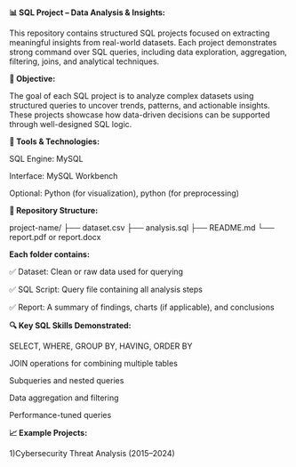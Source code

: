 **📊 SQL Project – Data Analysis & Insights:**

This repository contains structured SQL projects focused on extracting meaningful insights from real-world datasets. Each project demonstrates strong command over SQL queries, including data exploration, aggregation, filtering, joins, and analytical techniques.

**🧠 Objective:**

The goal of each SQL project is to analyze complex datasets using structured queries to uncover trends, patterns, and actionable insights. These projects showcase how data-driven decisions can be supported through well-designed SQL logic.

**🔧 Tools & Technologies:**

SQL Engine: MySQL

Interface: MySQL Workbench 

Optional: Python (for visualization), python (for preprocessing)

**📁 Repository Structure:**

project-name/
├── dataset.csv
├── analysis.sql
├── README.md
└── report.pdf or report.docx

**Each folder contains:**

✅ Dataset: Clean or raw data used for querying

✅ SQL Script: Query file containing all analysis steps

✅ Report: A summary of findings, charts (if applicable), and conclusions


**🔍 Key SQL Skills Demonstrated:**

SELECT, WHERE, GROUP BY, HAVING, ORDER BY

JOIN operations for combining multiple tables

Subqueries and nested queries

Data aggregation and filtering

Performance-tuned queries

**📈 Example Projects:**

1)Cybersecurity Threat Analysis (2015–2024)
